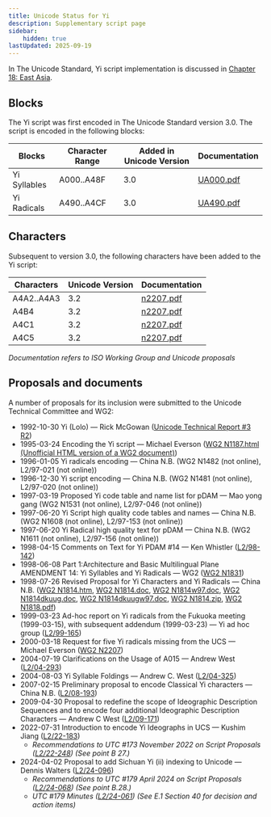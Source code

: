 ```yaml
---
title: Unicode Status for Yi
description: Supplementary script page
sidebar:
    hidden: true
lastUpdated: 2025-09-19
---
```


In The Unicode Standard, Yi script implementation is discussed in [Chapter 18: East Asia](https://www.unicode.org/versions/latest/core-spec/chapter-18/#G13042).

## Blocks

The Yi script was first encoded in The Unicode Standard version 3.0. The script is encoded in the following blocks:

| Blocks | Character Range | Added in Unicode Version | Documentation |
| ------ | --------------- | ------------------------ | ------------- |
| Yi Syllables | A000..A48F | 3.0 | [UA000.pdf](http://www.unicode.org/charts/PDF/UA000.pdf) |
| Yi Radicals | A490..A4CF | 3.0 | [UA490.pdf](http://www.unicode.org/charts/PDF/UA490.pdf) |

## Characters

Subsequent to version 3.0, the following characters have been added to the Yi script:

| Characters | Unicode Version | Documentation |
| ---------- | --------------- | ------------- |
| A4A2..A4A3 | 3.2 | [n2207.pdf](https://www.unicode.org/wg2/docs/n2207.pdf) |
| A4B4 | 3.2 | [n2207.pdf](https://www.unicode.org/wg2/docs/n2207.pdf) |
| A4C1 | 3.2 | [n2207.pdf](https://www.unicode.org/wg2/docs/n2207.pdf) |
| A4C5 | 3.2 | [n2207.pdf](https://www.unicode.org/wg2/docs/n2207.pdf) |

_Documentation refers to ISO Working Group and Unicode proposals_

## Proposals and documents

A number of proposals for its inclusion were submitted to the Unicode Technical Committee and WG2:
- 1992-10-30 Yi (Lolo) — Rick McGowan ([Unicode Technical Report #3 R2](http://www.unicode.org/reports/tr3-2/))
- 1995-03-24 Encoding the Yi script — Michael Everson ([WG2 N1187.html (Unofficial HTML version of a WG2 document)](http://www.evertype.com/standards/yy/n1187.html))    
- 1996-01-05 Yi radicals encoding — China N.B. (WG2 N1482 (not online), L2/97-021 (not online))
- 1996-12-30 Yi script encoding — China N.B. (WG2 N1481 (not online), L2/97-020 (not online))
- 1997-03-19 Proposed Yi code table and name list for pDAM — Mao yong gang (WG2 N1531 (not online), L2/97-046 (not online))
- 1997-06-20 Yi Script high quality code tables and names — China N.B. (WG2 N1608 (not online), L2/97-153 (not online))
- 1997-06-20 Yi Radical high quality text for pDAM — China N.B. (WG2 N1611 (not online), L2/97-156 (not online))
- 1998-04-15 Comments on Text for Yi PDAM #14 — Ken Whistler ([L2/98-142](http://www.unicode.org/cgi-bin/GetMatchingDocs.pl?L2/98-142))
- 1998-06-08 Part 1:Architecture and Basic Multilingual Plane AMENDMENT 14: Yi Syllables and Yi Radicals — WG2 ([WG2 N1831](https://www.unicode.org/wg2/docs/n1831.htm))
- 1998-07-26 Revised Proposal for Yi Characters and Yi Radicals — China N.B. ([WG2 N1814.htm](https://www.unicode.org/wg2/docs/n1814.htm), [WG2 N1814.doc](https://www.unicode.org/wg2/docs/n1814.doc), [WG2 N1814w97.doc](https://www.unicode.org/wg2/docs/n1814w97.doc), [WG2 N1814dkuug.doc](https://www.unicode.org/wg2/docs/n1814dkuug.doc), [WG2 N1814dkuugw97.doc](https://www.unicode.org/wg2/docs/n1814dkuugw97.doc), [WG2 N1814.zip](https://www.unicode.org/wg2/docs/n1814.zip), [WG2 N1818.pdf](https://www.unicode.org/wg2/docs/n1818.pdf)) 
- 1999-03-23 Ad-hoc report on Yi radicals from the Fukuoka meeting (1999-03-15), with subsequent addendum (1999-03-23) — Yi ad hoc group ([L2/99-165](http://www.unicode.org/L2/L1999/n1945r.pdf))
- 2000-03-18 Request for five Yi radicals missing from the UCS — Michael Everson ([WG2 N2207](https://www.unicode.org/wg2/docs/n2207.pdf))
- 2004-07-19 Clarifications on the Usage of A015 — Andrew West ([L2/04-293](http://www.unicode.org/cgi-bin/GetMatchingDocs.pl?L2/04-293))
- 2004-08-03 Yi Syllable Foldings — Andrew C. West ([L2/04-325](http://www.unicode.org/cgi-bin/GetMatchingDocs.pl?L2/04-325))
- 2007-02-15 Preliminary proposal to encode Classical Yi characters — China N.B. ([L2/08-193](http://www.unicode.org/cgi-bin/GetMatchingDocs.pl?L2/08-193))
- 2009-04-30 Proposal to redefine the scope of Ideographic Description Sequences and to encode four additional Ideographic Description Characters — Andrew C West ([L2/09-171](http://www.unicode.org/cgi-bin/GetMatchingDocs.pl?L2/09-171))
- 2022-07-31 Introduction to encode Yi Ideographs in UCS — Kushim Jiang ([L2/22-183](http://www.unicode.org/cgi-bin/GetMatchingDocs.pl?L2/22-183))
  - _Recommendations to UTC #173 November 2022 on Script Proposals ([L2/22-248](https://www.unicode.org/cgi-bin/GetMatchingDocs.pl?L2/22-248)) (See point B 27.)_
- 2024-04-02 Proposal to add Sichuan Yi (ii) indexing to Unicode — Dennis Walters ([L2/24-096](http://www.unicode.org/cgi-bin/GetMatchingDocs.pl?L2/24-096))
  - _Recommendations to UTC #179 April 2024 on Script Proposals ([L2/24-068](http://www.unicode.org/cgi-bin/GetMatchingDocs.pl?L2/24-068)) (See point B.28.)_
  - _UTC #179 Minutes ([L2/24-061](https://www.unicode.org/L2/L2024/24061.htm)) (See E.1 Section 40 for decision and action items)_
